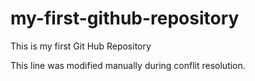 # my-first-github-repository
This is my first Git Hub Repository


This line was modified manually during conflit resolution.
